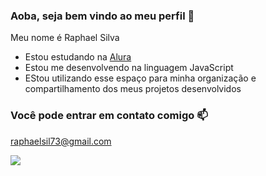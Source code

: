  ### Aoba, seja bem vindo ao meu perfil 🤙

 Meu nome é Raphael Silva

 - Estou estudando na [Alura](https://www.alura.com.br)
 - Estou me desenvolvendo na linguagem JavaScript
 - EStou utilizando esse espaço para minha organização e compartilhamento dos meus projetos desenvolvidos

### Você pode entrar em contato comigo 📫

raphaelsil73@gmail.com

![](https://media1.tenor.com/m/bX3MgGn5SbkAAAAC/%D0%BE.gif)
